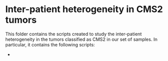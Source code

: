 # Inter-patient heterogeneity in CMS2 tumors

This folder contains the scripts created to study the inter-patient heterogeneity in the tumors classified as CMS2 in our set of samples. In particular, it contains the following scripts: 

* 
